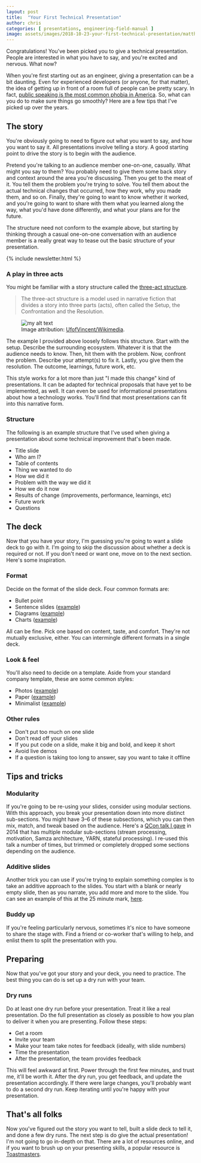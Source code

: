 ```yaml
---
layout: post
title:  "Your First Technical Presentation"
author: chris
categories: [ presentations, engineering-field-manual ]
image: assets/images/2018-10-23-your-first-technical-presentation/matthias-wagner-679540-unsplash.jpg
---
```


Congratulations! You've been picked you to give a technical presentation. People are interested in what you have to say, and you're excited and nervous. What now?

When you're first starting out as an engineer, giving a presentation can be a bit daunting. Even for experienced developers (or anyone, for that matter), the idea of getting up in front of a room full of people can be pretty scary. In fact, [public speaking is the most common phobia in America](https://www.doitbest.com/pages/americas-most-common-fears). So, what can you do to make sure things go smoothly? Here are a few tips that I've picked up over the years.

## The story

You're obviously going to need to figure out what you want to say, and how you want to say it. All presentations involve telling a story. A good starting point to drive the story is to begin with the audience.

Pretend you're talking to an audience member one-on-one, casually. What might you say to them? You probably need to give them some back story and context around the area you're discussing. Then you get to the meat of it. You tell them the problem you're trying to solve. You tell them about the actual technical changes that occurred, how they work, why you made them, and so on. Finally, they're going to want to know whether it worked, and you're going to want to share with them what you learned along the way, what you'd have done differently, and what your plans are for the future.

The structure need not conform to the example above, but starting by thinking through a casual one-on-one conversation with an audience member is a really great way to tease out the basic structure of your presentation.

{% include newsletter.html %}

### A play in three acts

You might be familiar with a story structure called the [three-act structure](https://en.wikipedia.org/wiki/Three-act_structure).

> The three-act structure is a model used in narrative fiction that divides a story into three parts (acts), often called the Setup, the Confrontation and the Resolution.

<figure>
  <img src="{{site.baseurl}}/assets/images/2018-10-23-your-first-technical-presentation/1024px-Tension_of_three_act_structure.png" alt="my alt text"/>
  <figcaption>Image attribution: <a href="https://commons.wikimedia.org/wiki/File:Tension_of_three_act_structure.png">UfofVincent/Wikimedia</a>.</figcaption>
</figure>

The example I provided above loosely follows this structure. Start with the setup. Describe the surrounding ecosystem. Whatever it is that the audience needs to know. Then, hit them with the problem. Now, confront the problem. Describe your attempt(s) to fix it. Lastly, you give them the resolution. The outcome, learnings, future work, etc.

This style works for a lot more than just "I made this change" kind of presentations. It can be adapted for technical proposals that have yet to be implemented, as well. It can even be used for informational presentations about how a technology works. You'll find that most presentations can fit into this narrative form.

### Structure

The following is an example structure that I've used when giving a presentation about some technical improvement that's been made.

* Title slide
* Who am I?
* Table of contents
* Thing we wanted to do
* How we did it
* Problem with the way we did it
* How we do it now
* Results of change (improvements, performance, learnings, etc)
* Future work
* Questions

## The deck

Now that you have your story, I'm guessing you're going to want a slide deck to go with it. I'm going to skip the discussion about whether a deck is required or not. If you don't need or want one, move on to the next section. Here's some inspiration.

### Format

Decide on the format of the slide deck. Four common formats are:

* Bullet point
* Sentence slides ([example](https://www.slideshare.net/ZazzaNM/sxsw-2018-top-trends))
* Diagrams ([example](https://www.slideshare.net/dave.m/thingmonk-data-gravity-iot-and-time-series))
* Charts ([example](https://www.kleinerperkins.com/perspectives/internet-trends-report-2018))

All can be fine. Pick one based on content, taste, and comfort. They're not mutually exclusive, either. You can intermingle different formats in a single deck.

### Look & feel

You'll also need to decide on a template. Aside from your standard company template, these are some common styles:

* Photos ([example](https://www.slideshare.net/ZazzaNM/sxsw-2018-top-trends))
* Paper ([example](https://speakerdeck.com/ept/is-kafka-a-database))
* Minimalist ([example](https://www.slideshare.net/criccomini/samza))

### Other rules

* Don't put too much on one slide
* Don't read off your slides
* If you put code on a slide, make it big and bold, and keep it short
* Avoid live demos
* If a question is taking too long to answer, say you want to take it offline

## Tips and tricks

### Modularity

If you're going to be re-using your slides, consider using modular sections. With this approach, you break your presentation down into more distinct sub-sections. You might have 3–6 of these subsections, which you can then mix, match, and tweak based on the audience. Here's a  [QCon talk I gave](https://www.slideshare.net/criccomini/samza-qcon) in 2014 that has multiple modular sub-sections (stream processing, motivation, Samza architecture, YARN, stateful processing). I re-used this talk a number of times, but trimmed or completely dropped some sections depending on the audience.

### Additive slides

Another trick you can use if you're trying to explain something complex is to take an additive approach to the slides. You start with a blank or nearly empty slide, then as you narrate, you add more and more to the slide. You can see an example of this at the 25 minute mark, [here](https://www.infoq.com/presentations/samza-linkedin).

### Buddy up

If you're feeling particularly nervous, sometimes it's nice to have someone to share the stage with. Find a friend or co-worker that's willing to help, and enlist them to split the presentation with you.

## Preparing

Now that you've got your story and your deck, you need to practice. The best thing you can do is set up a dry run with your team.

### Dry runs

Do at least one dry run before your presentation. Treat it like a real presentation. Do the full presentation as closely as possible to how you plan to deliver it when you are presenting. Follow these steps:

* Get a room
* Invite your team
* Make your team take notes for feedback (ideally, with slide numbers)
* Time the presentation
* After the presentation, the team provides feedback

This will feel awkward at first. Power through the first few minutes, and trust me, it'll be worth it.
After the dry run, you get feedback, and update the presentation accordingly. If there were large changes, you'll probably want to do a second dry run. Keep iterating until you're happy with your presentation.

## That's all folks

Now you've figured out the story you want to tell, built a slide deck to tell it, and done a few dry runs. The next step is do give the actual presentation! I'm not going to go in-depth on that. There are a lot of resources online, and if you want to brush up on your presenting skills, a popular resource is [Toastmasters](https://www.toastmasters.org).

